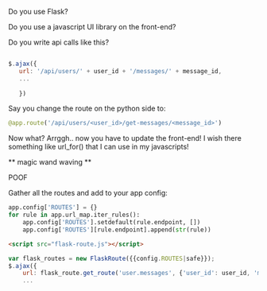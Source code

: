 Do you use Flask?

Do you use a javascript UI library on the front-end?

Do you write api calls like this?

```javascript

$.ajax({
   url: '/api/users/' + user_id + '/messages/' + message_id,
   ...
   
   })
```

Say you change the route on the python side to:
```python
@app.route('/api/users/<user_id>/get-messages/<message_id>')
```
Now what?  Arrggh.. now you have to update the front-end!  I wish there something like url_for() that I can use in my javascripts!

** magic wand waving **

POOF

Gather all the routes and add to your app config:
```python
app.config['ROUTES'] = {}
for rule in app.url_map.iter_rules():
    app.config['ROUTES'].setdefault(rule.endpoint, [])
    app.config['ROUTES'][rule.endpoint].append(str(rule))
```

```html
<script src="flask-route.js"></script>
```

```javascript
var flask_routes = new FlaskRoute({{config.ROUTES|safe}});
$.ajax({
    url: flask_route.get_route('user.messages', {'user_id': user_id, 'message_id': message_id}),
    ...
```
